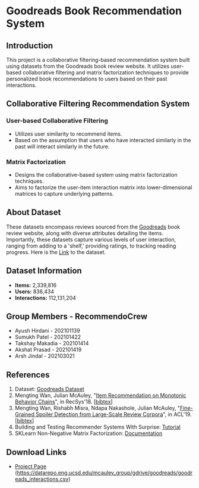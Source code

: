 # Goodreads Book Recommendation System

## Introduction

This project is a collaborative filtering-based recommendation system built using datasets from the Goodreads book review website. It utilizes user-based collaborative filtering and matrix factorization techniques to provide personalized book recommendations to users based on their past interactions.

## Collaborative Filtering Recommendation System

### User-based Collaborative Filtering

- Utilizes user similarity to recommend items.
- Based on the assumption that users who have interacted similarly in the past will interact similarly in the future.

### Matrix Factorization

- Designs the collaborative-based system using matrix factorization techniques.
- Aims to factorize the user-item interaction matrix into lower-dimensional matrices to capture underlying patterns.

## About Dataset

These datasets encompass reviews sourced from the [Goodreads](https://www.goodreads.com/shelf/show/book-reviews) book review website, along with diverse attributes detailing the items. Importantly, these datasets capture various levels of user interaction, ranging from adding to a 'shelf,' providing ratings, to tracking reading progress. Here is the [Link](https://cseweb.ucsd.edu/~jmcauley/datasets.html#goodreads) to the dataset.

## Dataset Information

- **Items:** 2,339,816
- **Users:** 836,434
- **Interactions:** 112,131,204

## Group Members - RecommendoCrew

- Ayush Hirdani - 202101139
- Sumukh Patel - 202101422
- Takshay Makadia - 202101414
- Akshat Prasad - 202101419
- Arsh Jindal - 202103021

## References

1. Dataset: [Goodreads Dataset](https://cseweb.ucsd.edu/~jmcauley/datasets.html#goodreads)
2. Mengting Wan, Julian McAuley, "[Item Recommendation on Monotonic Behavior Chains](https://github.com/MengtingWan/mengtingwan.github.io/raw/master/paper/recsys18_mwan.pdf)", in RecSys'18. [[bibtex](https://dblp.uni-trier.de/rec/bibtex/conf/recsys/WanM18)]
3. Mengting Wan, Rishabh Misra, Ndapa Nakashole, Julian McAuley, "[Fine-Grained Spoiler Detection from Large-Scale Review Corpora](https://github.com/MengtingWan/mengtingwan.github.io/raw/master/paper/acl19_mwan.pdf)", in ACL'19. [[bibtex](https://dblp.uni-trier.de/rec/bibtex/conf/acl/WanMNM19)]
4. Building and Testing Recommender Systems With Surprise: [Tutorial](https://towardsdatascience.com/building-and-testing-recommender-systems-with-surprise-step-by-step-d4ba702ef80b)
5. SKLearn Non-Negative Matrix Factorization: [Documentation](https://scikit-learn.org/stable/modules/generated/sklearn.decomposition.NMF.html#sklearn.decomposition.NMF)

## Download Links

- [Project Page](#) (https://datarepo.eng.ucsd.edu/mcauley_group/gdrive/goodreads/goodreads_interactions.csv)
